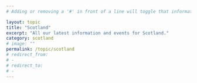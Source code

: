 ```yaml
---
# Adding or removing a '#' in front of a line will toggle that information off and on from being processed. 

layout: topic
title: "Scotland"
excerpt: "All our latest information and events for Scotland."
category: scotland
# image: ""
permalink: /topic/scotland
# redirect_from: 
# - 
# redirect_to: 
# - 
---
```


